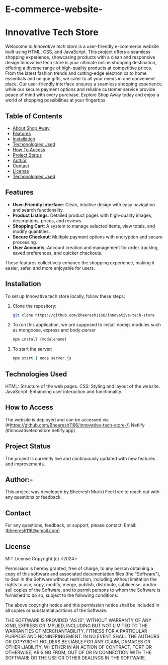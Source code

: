 ﻿# E-commerce-website-
 # Innovative Tech Store
Welocome to *Innovative tech store* is a user-friendly e-commerce website built using HTML, CSS, and JavaScript. This project offers a seamless shopping experience, showcasing products with a clean and responsive design.Innovative tech store is your ultimate online shopping destination, offering a diverse range of high-quality products at competitive prices. From the latest fashion trends and cutting-edge electronics to home essentials and unique gifts, we cater to all your needs in one convenient place. Our user-friendly interface ensures a seamless shopping experience, while our secure payment options and reliable customer service provide peace of mind with every purchase. Explore Shop Away today and enjoy a world of shopping possibilities at your fingertips.

## Table of Contents
- [About Shop Away](#about-shop-away)
- [Features](#features)
- [Installation](#installation)
- [Techonologies Used](#technologies-used)
- [How To Access](#how-to-access)
- [Project Status](#project-status)
- [Author](#author)
- [Contact](#contact)
- [License](#license)
- [Techonologies Used](#technologies-used)
## Features
- **User-Friendly Interface**: Clean, intuitive design with easy navigation and search functionality.
- **Product Listings**: Detailed product pages with high-quality images, descriptions, prices, and reviews.
- **Shopping Cart**: A system to manage selected items, view totals, and modify quantities.
- **Secure Checkout**: Multiple payment options with encryption and secure processing.
- **User Accounts**: Account creation and management for order tracking, saved preferences, and quicker checkouts.

These features collectively enhance the shopping experience, making it easier, safer, and more enjoyable for users.

## Installation

To set up Innovative tech store locally, follow these steps:

1. Clone the repository:
    ```bash
   git clone https://github.com/Bheeresh1166/innovative-tech-store
2. To run this application, we are supposed to install nodejs modules such as mongoose, express and body-parser
    ```bash
   npm install {modulename}

3. To start the server:
   ```bash
   npm start | node server.js


## Technologies Used
HTML: Structure of the web pages.
CSS: Styling and layout of the website.
JavaScript: Enhancing user interaction and functionality.

## How to Access
The website is deployed and can be accessed via (#https://github.com/Bheeresh1166/innovative-tech-store-/)
Netlify (#innovativetechstore.netlify.app)

## Project Status
The project is currently live and continuously updated with new features and improvements.

## Author:-
This project was developed by Bheeresh Muriki Feel free to reach out with any questions or feedback. 

## Contact
For any questions, feedback, or support, please contact:
Email:(bheeresh116@gmail.com)

## License
MIT License
Copyright (c) <2024> <copyright Innovative tech store>

Permission is hereby granted, free of charge, to any person obtaining a copy of this software and associated documentation files (the "Software"), to deal in the Software without restriction, including without limitation the rights to use, copy, modify, merge, publish, distribute, sublicense, and/or sell copies of the Software, and to permit persons to whom the Software is furnished to do so, subject to the following conditions:

The above copyright notice and this permission notice shall be included in all copies or substantial portions of the Software.

THE SOFTWARE IS PROVIDED "AS IS", WITHOUT WARRANTY OF ANY KIND, EXPRESS OR IMPLIED, INCLUDING BUT NOT LIMITED TO THE WARRANTIES OF MERCHANTABILITY, FITNESS FOR A PARTICULAR PURPOSE AND NONINFRINGEMENT. IN NO EVENT SHALL THE AUTHORS OR COPYRIGHT HOLDERS BE LIABLE FOR ANY CLAIM, DAMAGES OR OTHER LIABILITY, WHETHER IN AN ACTION OF CONTRACT, TORT OR OTHERWISE, ARISING FROM, OUT OF OR IN CONNECTION WITH THE SOFTWARE OR THE USE OR OTHER DEALINGS IN THE SOFTWARE.
